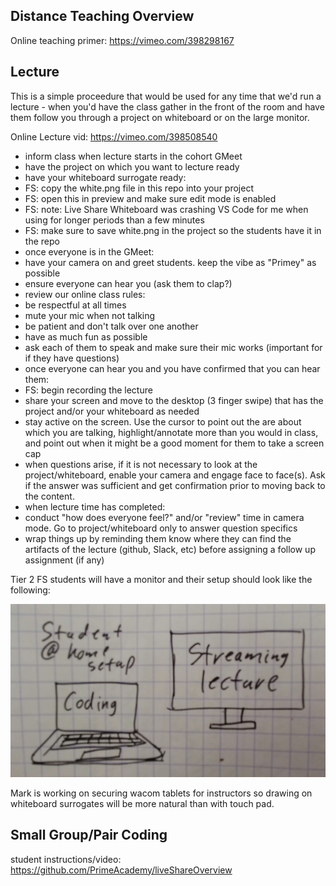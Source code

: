 Distance Teaching Overview
---

Online teaching primer: https://vimeo.com/398298167

Lecture
---

This is a simple proceedure that would be used for any time that we'd run a lecture - when you'd have the class gather in the front of the room and have them follow you through a project on whiteboard or on the large monitor. 

Online Lecture vid: https://vimeo.com/398508540

- inform class when lecture starts in the cohort GMeet 
- have the project on which you want to lecture ready 
- have your whiteboard surrogate ready:
 - FS: copy the white.png file in this repo into your project
 - FS: open this in preview and make sure edit mode is enabled
 - FS: note: Live Share Whiteboard was crashing VS Code for me when using for longer periods than a few minutes 
 - FS: make sure to save white.png in the project so the students have it in the repo
- once everyone is in the GMeet:
 - have your camera on and greet students. keep the vibe as "Primey" as possible
 - ensure everyone can hear you (ask them to clap?)
- review our online class rules:
 - be respectful at all times
 - mute your mic when not talking
 - be patient and don't talk over one another 
 - have as much fun as possible
- ask each of them to speak and make sure their mic works (important for if they have questions)
- once everyone can hear you and you have confirmed that you can hear them:
 - FS: begin recording the lecture
 - share your screen and move to the desktop (3 finger swipe) that has the project and/or your whiteboard as needed
 - stay active on the screen. Use the cursor to point out the are about which you are talking, highlight/annotate more than you would in class, and point out when it might be a good moment for them to take a screen cap
 - when questions arise, if it is not necessary to look at the project/whiteboard, enable your camera and engage face to face(s). Ask if the answer was sufficient and get confirmation prior to moving back to the content. 
- when lecture time has completed:
 - conduct "how does everyone feel?" and/or "review" time in camera mode. Go to project/whiteboard only to answer question specifics
 - wrap things up by reminding them know where they can find the artifacts of the lecture (github, Slack, etc) before assigning a follow up assignment (if any)
 
Tier 2 FS students will have a monitor and their setup should look like the following:

![student rig](studentAtHomeSetup.png)

Mark is working on securing wacom tablets for instructors so drawing on whiteboard surrogates will be more natural than with touch pad.

Small Group/Pair Coding
---

student instructions/video: https://github.com/PrimeAcademy/liveShareOverview